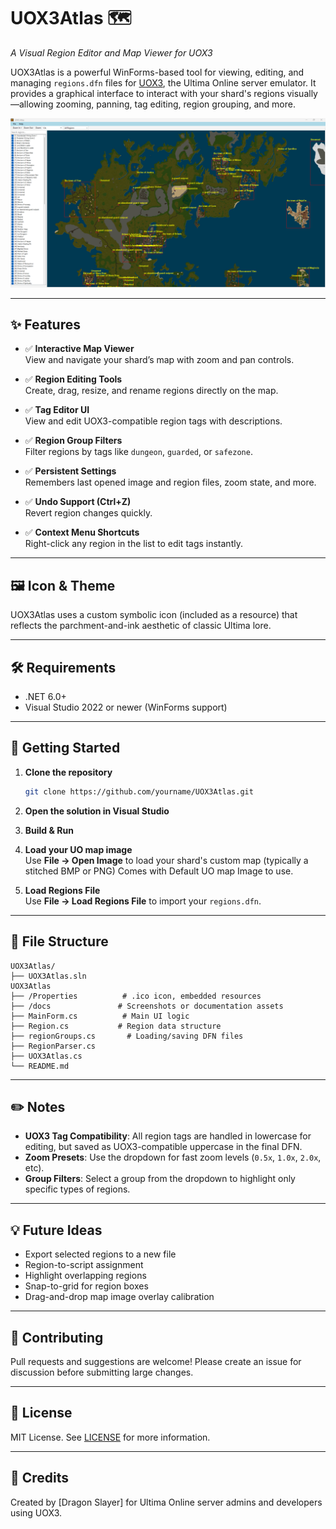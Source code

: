 # UOX3Atlas 🗺️  
*A Visual Region Editor and Map Viewer for UOX3*

UOX3Atlas is a powerful WinForms-based tool for viewing, editing, and managing `regions.dfn` files for [UOX3](https://www.uox3.org/), the Ultima Online server emulator. It provides a graphical interface to interact with your shard's regions visually—allowing zooming, panning, tag editing, region grouping, and more.

![UOX3Atlas Screenshot](docs/uox3atlas.png)

---

## ✨ Features

- ✅ **Interactive Map Viewer**  
  View and navigate your shard’s map with zoom and pan controls.

- ✅ **Region Editing Tools**  
  Create, drag, resize, and rename regions directly on the map.

- ✅ **Tag Editor UI**  
  View and edit UOX3-compatible region tags with descriptions.

- ✅ **Region Group Filters**  
  Filter regions by tags like `dungeon`, `guarded`, or `safezone`.

- ✅ **Persistent Settings**  
  Remembers last opened image and region files, zoom state, and more.

- ✅ **Undo Support (Ctrl+Z)**  
  Revert region changes quickly.

- ✅ **Context Menu Shortcuts**  
  Right-click any region in the list to edit tags instantly.

---

## 🖼 Icon & Theme

UOX3Atlas uses a custom symbolic icon (included as a resource) that reflects the parchment-and-ink aesthetic of classic Ultima lore.

---

## 🛠 Requirements

- .NET 6.0+  
- Visual Studio 2022 or newer (WinForms support)

---

## 🚀 Getting Started

1. **Clone the repository**  
   ```bash
   git clone https://github.com/yourname/UOX3Atlas.git
   ```

2. **Open the solution in Visual Studio**

3. **Build & Run**

4. **Load your UO map image**  
   Use **File → Open Image** to load your shard's custom map (typically a stitched BMP or PNG)
   Comes with Default UO map Image to use.

5. **Load Regions File**  
   Use **File → Load Regions File** to import your `regions.dfn`.

---

## 📁 File Structure

```
UOX3Atlas/
├── UOX3Atlas.sln
UOX3Atlas
├── /Properties          # .ico icon, embedded resources
├── /docs               # Screenshots or documentation assets
├── MainForm.cs          # Main UI logic
├── Region.cs           # Region data structure
├── regionGroups.cs       # Loading/saving DFN files
├── RegionParser.cs
├── UOX3Atlas.cs
└── README.md
```

---

## ✏️ Notes

- **UOX3 Tag Compatibility**: All region tags are handled in lowercase for editing, but saved as UOX3-compatible uppercase in the final DFN.
- **Zoom Presets**: Use the dropdown for fast zoom levels (`0.5x`, `1.0x`, `2.0x`, etc).
- **Group Filters**: Select a group from the dropdown to highlight only specific types of regions.

---

## 💡 Future Ideas

- Export selected regions to a new file  
- Region-to-script assignment  
- Highlight overlapping regions  
- Snap-to-grid for region boxes  
- Drag-and-drop map image overlay calibration

---

## 🤝 Contributing

Pull requests and suggestions are welcome! Please create an issue for discussion before submitting large changes.

---

## 📜 License

MIT License. See [LICENSE](LICENSE) for more information.

---

## 🧙 Credits

Created by [Dragon Slayer] for Ultima Online server admins and developers using UOX3.
